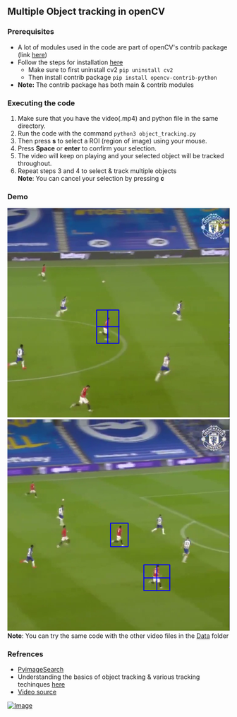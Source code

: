 ## Multiple Object tracking in openCV  

### Prerequisites  
* A lot of modules used in the code are part of openCV's contrib package (link [here](https://github.com/opencv/opencv_contrib))  
* Follow the steps for installation [here](https://pypi.org/project/opencv-contrib-python/)  
    * Make sure to first uninstall cv2 ``` pip uninstall cv2 ```  
    * Then install contrib package ``` pip install opencv-contrib-python ```  
* **Note:** The contrib package has both main & contrib modules

### Executing the code  
1. Make sure that you have the video(.mp4) and python file in the same directory.
2. Run the code with the command ``` python3 object_tracking.py ```  
3. Then press **s** to select a ROI (region of image) using your mouse.  
4. Press **Space** or **enter** to confirm your selection.  
5. The video will keep on playing and your selected object will be tracked throughout.  
6. Repeat steps 3 and 4 to select & track multiple objects  
**Note**: You can cancel your selection by pressing **c**

### Demo  
![](https://github.com/Pranjalmishra30/MultiObjectTracking-openCV/blob/master/Data/Screenshot%20from%202020-07-08%2023-40-58.png)
![](https://github.com/Pranjalmishra30/MultiObjectTracking-openCV/blob/master/Data/Screenshot%20from%202020-07-08%2023-45-37.png)  
**Note**: You can try the same code with the other video files in the [Data](https://github.com/Pranjalmishra30/MultiObjectTracking-openCV/tree/master/Data) folder

### Refrences  
* [PyimageSearch](https://www.pyimagesearch.com/start-here/)  
* Understanding the basics of object tracking & various tracking techinques [here](https://www.learnopencv.com/object-tracking-using-opencv-cpp-python/)
* [Video source](https://twitter.com/ManUtd/status/1278378584382541826)  

[![Image](https://img.shields.io/badge/Developer-Pranjal%20Mishra-blue)](https://github.com/Pranjalmishra30)
